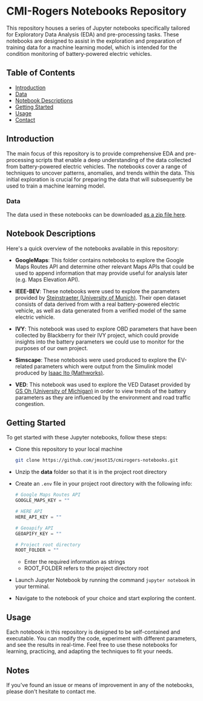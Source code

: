 # CMI-Rogers Notebooks Repository

This repository houses a series of Jupyter notebooks specifically tailored for Exploratory Data Analysis (EDA) and pre-processing tasks. These notebooks are designed to assist in the exploration and preparation of training data for a machine learning model, which is intended for the condition monitoring of battery-powered electric vehicles.

## Table of Contents

- [Introduction](#introduction)
- [Data](#data)
- [Notebook Descriptions](#notebook-descriptions)
- [Getting Started](#getting-started)
- [Usage](#usage)
- [Contact](#contact)

## Introduction

The main focus of this repository is to provide comprehensive EDA and pre-processing scripts that enable a deep understanding of the data collected from battery-powered electric vehicles. The notebooks cover a range of techniques to uncover patterns, anomalies, and trends within the data. This initial exploration is crucial for preparing the data that will subsequently be used to train a machine learning model.

### Data

The data used in these notebooks can be downloaded [as a zip file here](https://sheridanc.sharepoint.com/:u:/r/sites/CMI-Rogers-Rogers-CMI-IE/Shared%20Documents/Rogers-CMI-IE/Documents-Presentations/JerikkaS/Source/Notebooks/data.zip?csf=1&web=1&e=qgNeiE).

## Notebook Descriptions

Here's a quick overview of the notebooks available in this repository:

- **GoogleMaps**: This folder contains notebooks to explore the Google Maps Routes API and determine other relevant Maps APIs that could be used to append information that may provide useful for analysis later (e.g. Maps Elevation API).

- **IEEE-BEV**: These notebooks were used to explore the parameters provided by [Steinstraeter (University of Munich)](https://ieee-dataport.org/open-access/battery-and-heating-data-real-driving-cycles). Their open dataset consists of data derived from with a real battery-powered electric vehicle, as well as data generated from a verified model of the same electric vehicle.

- **IVY**: This notebook was used to explore OBD parameters that have been collected by Blackberry for their IVY project, which could provide insights into the battery parameters we could use to monitor for the purposes of our own project.

- **Simscape**: These notebooks were used produced to explore the EV-related parameters which were output from the Simulink model produced by [Isaac Ito (Mathworks)](https://github.com/mathworks/Simscape-Battery-Electric-Vehicle-Model).

- **VED**: This notebook was used to explore the VED Dataset provided by [GS Oh (University of Michigan)](https://github.com/gsoh/VED) in order to view trends of the battery parameters as they are influenced by the environment and road traffic congestion.

## Getting Started

To get started with these Jupyter notebooks, follow these steps:

- Clone this repository to your local machine

    ```sh
    git clone https://github.com/jmsot15/cmirogers-notebooks.git
    ```

- Unzip the **data** folder so that it is in the project root directory
- Create an `.env` file in your project root directory with the following info:

    ```python
    # Google Maps Routes API
    GOOGLE_MAPS_KEY = ""

    # HERE API
    HERE_API_KEY = ""

    # Geoapify API
    GEOAPIFY_KEY = ""
    
    # Project root directory
    ROOT_FOLDER = ""
    ```

  - Enter the required information as strings
  - ROOT_FOLDER refers to the project directory root

- Launch Jupyter Notebook by running the command `jupyter notebook` in your terminal.
- Navigate to the notebook of your choice and start exploring the content.

## Usage

Each notebook in this repository is designed to be self-contained and executable. You can modify the code, experiment with different parameters, and see the results in real-time. Feel free to use these notebooks for learning, practicing, and adapting the techniques to fit your needs.

## Notes

If you've found an issue or means of improvement in any of the notebooks, please don't hesitate to contact me.